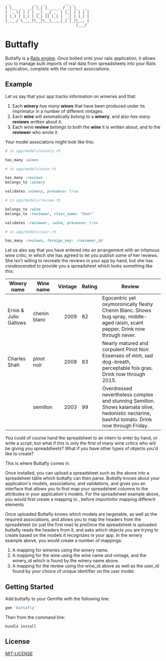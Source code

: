      _           _   _         __ _       
    | |__  _   _| |_| |_ __ _ / _| |_   _ 
    | '_ \| | | | __| __/ _` | |_| | | | |
    | |_) | |_| | |_| || (_| |  _| | |_| |
    |_.__/ \__,_|\__|\__\__,_|_| |_|\__, |
                                    |___/ 


# Buttafly

Buttafly is a [Rails engine](http://guides.rubyonrails.org/engines.html). Once bolted onto your rails application, it allows you to manage bulk imports of real data from spreadsheets into your Rails application, complete with the correct associations. 

## Example

Let us say that your app tracks information on wineries and that: 

1. Each __winery__ *has many* __wines__ that have been produced under its imprimatur in a number of different vintages.
2. Each __wine__ will axiomatically *belong to* a __winery__, and also *has many* __reviews__ written about it.
3. Each wine __review__ *belongs to* both the __wine__ it is written about, and to the __reviewer__ who wrote it. 

Your model associatons might look like this:

```ruby
# in app/models/winery.rb

has_many :wines
```
```ruby
# in app/models/wine.rb

has_many :reviews
belongs_to :winery

validates :winery, presence: true
```
```ruby
# in app/models/review.rb

belongs_to :wine
belongs_to :reviewer, class_name: "User"

validates :reviewer, :wine, presence: true
```
```ruby
# in app/models/user.rb

has_many :reviews, foreign_key: :reviewer_id
```

Let us also say that you have entered into an arrangement with an infamous wine critic, in which she has agreed to let you publish some of her reviews. She isn't willing to recreate the reviews in your app by hand, but she has condescended to provide you a spreadsheet which looks something like this:

| Winery name           | Wine name     | Vintage | Rating  | Review  |
| --------------        |---------------|--------:|-------- |---------| 
| Ernie & Julio Gallows | chenin blanc  | 2009    | 82      | Egocentric yet oxymoronically fleshy Chenin Blanc. Shows bug spray, middle-aged raisin, scant pepper. Drink now through never. |
| Charles Shah          | pinot noir    | 2008    | 83      | Nearly matured and corpulent Pinot Noir. Essenses of mint, sad dog-breath, perceptable fois gras. Drink now through 2015. |
|                | semillon      | 2003    | 99      | Overdressed nevertheless complex and stunning Semillon. Shows kalamata olive, hedonistic nectarine, bashful tomato. Drink now through Friday. |

You could of course hand the spreadsheet to an intern to enter by hand, or write a script; but what if this is only the first of many wine critics who will be giving you spreadsheets? What if you have other types of objects you'd like to create? 

This is where Buttafly comes in.

Once installed, you can upload a spreadsheet such as the above into a spreadsheet table which buttafly can then parse. Buttafly knows about your application's models, associations, and validations, and gives you an interface that allows you to first map your spreadsheet columns to the attributes in your application's models. For the spreadsheet example above, you would first create a mapping to , before importinfor mapping different elements 


Once uploaded Buttafly knows which models are targetable, as well as the required associations, and allows you to map the headers from the spreadsheet (or just the first row) to preOnce the spreadsheet is uploaded buttafly reads the headers from it, and asks which objects you are trying to create based on the models it recognizes in your app. In the winery example above, you would create a number of mappings:

1. A mapping for wineries using the winery name.
2. A mapping for the wine using the wine name and vintage, and the winery_id which is found by the winery name above.
3. A mapping for the review using the wine_id above as well as the user_id found by your choice of unique identifier on the user model.  

## Getting Started

Add buttafly to your Gemfile with the following line:

```ruby
gem 'buttafly'
```

Then from the command line:

```console
bundle install
```


## License

[MIT-LICENSE](http://en.wikipedia.org/wiki/MIT_License)